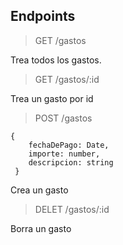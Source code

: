 ## Endpoints

> GET     /gastos

Trea todos los gastos.

> GET     /gastos/:id

Trea un gasto por id

> POST  /gastos

    {
        fechaDePago: Date,
        importe: number,
        descripcion: string
     }

Crea un gasto

> DELET /gastos/:id

Borra un gasto
